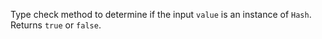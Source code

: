 Type check method to determine if the input `value` is an instance of `Hash`.  Returns `true` or `false`.
